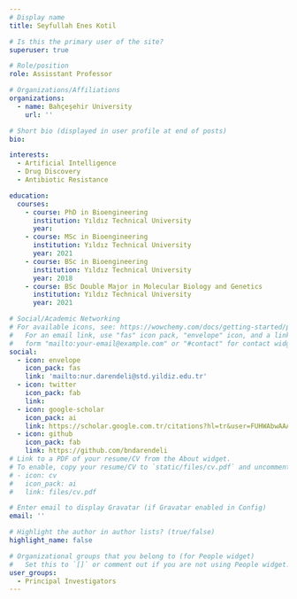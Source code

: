 ```yaml
---
# Display name
title: Seyfullah Enes Kotil

# Is this the primary user of the site?
superuser: true

# Role/position
role: Assisstant Professor

# Organizations/Affiliations
organizations:
  - name: Bahçeşehir University
    url: ''

# Short bio (displayed in user profile at end of posts)
bio: 

interests:
  - Artificial Intelligence
  - Drug Discovery
  - Antibiotic Resistance

education:
  courses:
    - course: PhD in Bioengineering
      institution: Yıldız Technical University
      year: 
    - course: MSc in Bioengineering
      institution: Yıldız Technical University
      year: 2021
    - course: BSc in Bioengineering
      institution: Yıldız Technical University
      year: 2018
    - course: BSc Double Major in Molecular Biology and Genetics
      institution: Yıldız Technical University
      year: 2021

# Social/Academic Networking
# For available icons, see: https://wowchemy.com/docs/getting-started/page-builder/#icons
#   For an email link, use "fas" icon pack, "envelope" icon, and a link in the
#   form "mailto:your-email@example.com" or "#contact" for contact widget.
social:
  - icon: envelope
    icon_pack: fas
    link: 'mailto:nur.darendeli@std.yildiz.edu.tr'
  - icon: twitter
    icon_pack: fab
    link: 
  - icon: google-scholar
    icon_pack: ai
    link: https://scholar.google.com.tr/citations?hl=tr&user=FUHWAbwAAAAJ
  - icon: github
    icon_pack: fab
    link: https://github.com/bndarendeli
# Link to a PDF of your resume/CV from the About widget.
# To enable, copy your resume/CV to `static/files/cv.pdf` and uncomment the lines below.
# - icon: cv
#   icon_pack: ai
#   link: files/cv.pdf

# Enter email to display Gravatar (if Gravatar enabled in Config)
email: ''

# Highlight the author in author lists? (true/false)
highlight_name: false

# Organizational groups that you belong to (for People widget)
#   Set this to `[]` or comment out if you are not using People widget.
user_groups:
  - Principal Investigators
---
```



